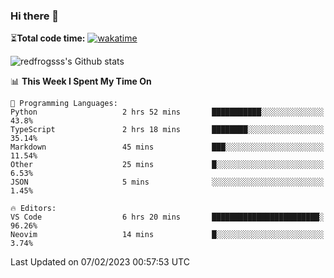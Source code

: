 ### Hi there 👋

⏳**Total code time:** [![wakatime](https://wakatime.com/badge/user/2cbd8003-b8b8-4565-92d7-ad9c23ff1846.svg)](https://wakatime.com/@2cbd8003-b8b8-4565-92d7-ad9c23ff1846)

<img src="https://github-readme-stats.vercel.app/api?username=redfrogsss&show_icons=true" alt="redfrogsss's Github stats"></img>

<!--START_SECTION:waka-->
📊 **This Week I Spent My Time On** 

```text
💬 Programming Languages: 
Python                   2 hrs 52 mins       ███████████░░░░░░░░░░░░░░   43.8% 
TypeScript               2 hrs 18 mins       ████████░░░░░░░░░░░░░░░░░   35.14% 
Markdown                 45 mins             ███░░░░░░░░░░░░░░░░░░░░░░   11.54% 
Other                    25 mins             █░░░░░░░░░░░░░░░░░░░░░░░░   6.53% 
JSON                     5 mins              ░░░░░░░░░░░░░░░░░░░░░░░░░   1.45%

🔥 Editors: 
VS Code                  6 hrs 20 mins       ████████████████████████░   96.26% 
Neovim                   14 mins             █░░░░░░░░░░░░░░░░░░░░░░░░   3.74%

```


 Last Updated on 07/02/2023 00:57:53 UTC
<!--END_SECTION:waka-->
